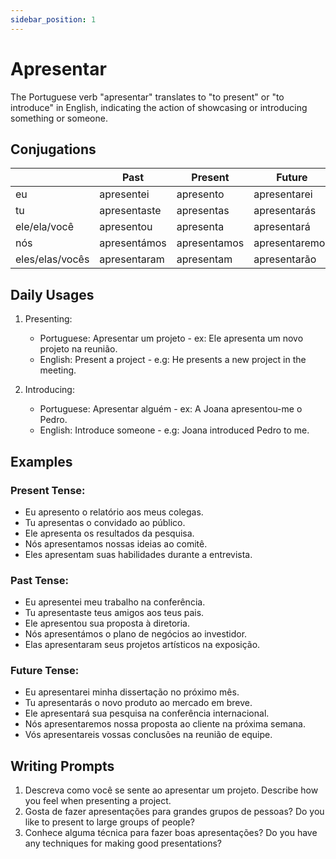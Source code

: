 ```yaml
---
sidebar_position: 1
---
```


# Apresentar

The Portuguese verb "apresentar" translates to "to present" or "to introduce" in English, indicating the action of showcasing or introducing something or someone.

## Conjugations

|                 | Past         | Present      | Future         |
| --------------- | ------------ | ------------ | -------------- |
| eu              | apresentei   | apresento    | apresentarei   |
| tu              | apresentaste | apresentas   | apresentarás   |
| ele/ela/você    | apresentou   | apresenta    | apresentará    |
| nós             | apresentámos | apresentamos | apresentaremos |
| eles/elas/vocês | apresentaram | apresentam   | apresentarão   |

## Daily Usages

1. Presenting:

   - Portuguese: Apresentar um projeto - ex: Ele apresenta um novo projeto na reunião.
   - English: Present a project - e.g: He presents a new project in the meeting.

2. Introducing:

   - Portuguese: Apresentar alguém - ex: A Joana apresentou-me o Pedro.
   - English: Introduce someone - e.g: Joana introduced Pedro to me.

## Examples

### Present Tense:

- Eu apresento o relatório aos meus colegas.
- Tu apresentas o convidado ao público.
- Ele apresenta os resultados da pesquisa.
- Nós apresentamos nossas ideias ao comitê.
- Eles apresentam suas habilidades durante a entrevista.

### Past Tense:

- Eu apresentei meu trabalho na conferência.
- Tu apresentaste teus amigos aos teus pais.
- Ele apresentou sua proposta à diretoria.
- Nós apresentámos o plano de negócios ao investidor.
- Elas apresentaram seus projetos artísticos na exposição.

### Future Tense:

- Eu apresentarei minha dissertação no próximo mês.
- Tu apresentarás o novo produto ao mercado em breve.
- Ele apresentará sua pesquisa na conferência internacional.
- Nós apresentaremos nossa proposta ao cliente na próxima semana.
- Vós apresentareis vossas conclusões na reunião de equipe.

## Writing Prompts

1. Descreva como você se sente ao apresentar um projeto. Describe how you feel when presenting a project.
2. Gosta de fazer apresentações para grandes grupos de pessoas? Do you like to present to large groups of people?
3. Conhece alguma técnica para fazer boas apresentações? Do you have any techniques for making good presentations?
